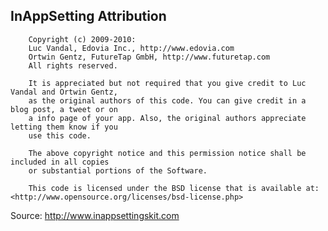 InAppSetting Attribution
------------------------
    

        Copyright (c) 2009-2010:
        Luc Vandal, Edovia Inc., http://www.edovia.com
        Ortwin Gentz, FutureTap GmbH, http://www.futuretap.com
        All rights reserved.
        
        It is appreciated but not required that you give credit to Luc Vandal and Ortwin Gentz, 
        as the original authors of this code. You can give credit in a blog post, a tweet or on 
        a info page of your app. Also, the original authors appreciate letting them know if you
        use this code.
        
        The above copyright notice and this permission notice shall be included in all copies
        or substantial portions of the Software.
        
        This code is licensed under the BSD license that is available at: <http://www.opensource.org/licenses/bsd-license.php>

Source: http://www.inappsettingskit.com
